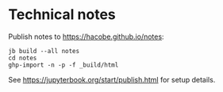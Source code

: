 # Technical notes

Publish notes to https://hacobe.github.io/notes:

```
jb build --all notes
cd notes
ghp-import -n -p -f _build/html
```

See https://jupyterbook.org/start/publish.html for setup details.